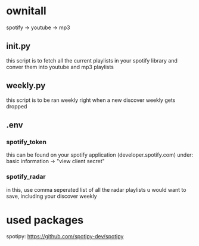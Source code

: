 # ownitall
spotify -> youtube -> mp3

## init.py
this script is to fetch all the current playlists in your spotify library and conver them into youtube and mp3 playlists

## weekly.py
this script is to be ran weekly right when a new discover weekly gets dropped  


## .env
### spotify_token
this can be found on your spotify application (developer.spotify.com) under:  
    basic information -> "view client secret"
### spotify_radar
in this, use comma seperated list of all the radar playlists u would want to save, including your discover weekly


# used packages
spotipy: https://github.com/spotipy-dev/spotipy